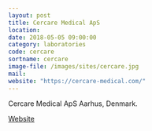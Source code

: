 ```yaml
---
layout: post
title: Cercare Medical ApS
location:
date: 2018-05-05 09:00:00
category: laboratories
code: cercare
sortname: cercare
image-file: /images/sites/cercare.jpg
mail:
website: "https://cercare-medical.com/"
---
```

Cercare Medical ApS Aarhus, Denmark.

[Website](https://cercare-medical.com)
